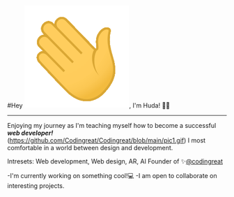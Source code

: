 #Hey ![waving](https://github.com/Codingreat/Codingreat/blob/main/wave.gif), I'm Huda! 👩‍💻 
___________________________________________________________________________________________________________________________________________________________________________________
Enjoying my journey as I'm teaching myself how to become a successful ***web developer!***  (https://github.com/Codingreat/Codingreat/blob/main/pic1.gif)
I most comfortable in a world between design and development.

Intresets:  Web development, Web design, AR, AI 
Founder of ✨[@codingreat](https://www.instagram.com/codingreat/)

-I'm currently working on something cool!💻
-I am open to collaborate on interesting projects.
